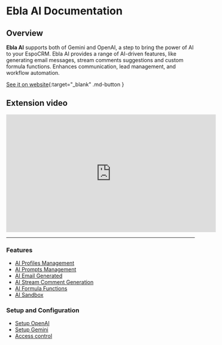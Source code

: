 # Ebla AI Documentation  <a href="https://www.eblasoft.com.tr/espocrm-extension-page/ebla-ai-for-espocrm" target="_blank" id="ext-version" data-id="65b0a98839f5ca186"></a>

## Overview

**Ebla AI** supports both of Gemini and OpenAI, a step to bring the power of AI to your EspoCRM.
Ebla AI provides a range of AI-driven features, like generating email messages, stream comments suggestions and custom formula functions.
Enhances communication, lead management, and workflow automation.

[See it on website](https://www.eblasoft.com.tr/espocrm-extension-page/ebla-ai-for-espocrm){:target="_blank" .md-button }

## Extension video

<iframe width="560" height="315" src="https://www.youtube.com/embed/6VRcdtIO4Ic?si=gMfcOqKC0yoFAcuC" title="Eblasoft | AI Module for Espocrm" frameborder="0" allow="accelerometer; autoplay; clipboard-write; encrypted-media; gyroscope; picture-in-picture; web-share" referrerpolicy="strict-origin-when-cross-origin" allowfullscreen></iframe>

---

### Features

- [AI Profiles Management](features/ai-profiles.md)
- [AI Prompts Management](features/ai-prompts.md)
- [AI Email Generated](features/email-reply.md)
- [AI Stream Comment Generation](features/stream-comment.md)
- [AI Formula Functions](features/formula.md)
- [AI Sandbox](features/sandbox.md)

### Setup and Configuration

- [Setup OpenAI](providers/openai-setup.md)
- [Setup Gemini](providers/gemini-setup.md)
- [Access control](features/access-control.md)
